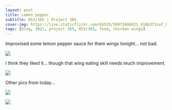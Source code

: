 ```yaml
---
layout: post
title: Lemon pepper
subtitle: 053/365 | Project 365
cover-img: https://live.staticflickr.com/65535/50971606021_616b373cef_h.jpg
tags: [blog, 2021, project 365, 053/365, food, chicken wings]
---
```

Improvised some lemon pepper sauce for them wings tonight... not bad.
<p class="post-img-wrap">
  <img src="https://live.staticflickr.com/65535/50971606021_616b373cef_h.jpg">
</p>
I think they liked it... though that wing eating skill needs much improvement.
<p class="post-img-wrap">
  <img src="https://live.staticflickr.com/65535/50971610316_6093073b45_h.jpg">
</p>
Other pics from today...
<p class="post-img-wrap">
  <img src="https://live.staticflickr.com/65535/50971210241_42c18777b2_h.jpg">
</p>
<p class="post-img-wrap">
  <img src="https://live.staticflickr.com/65535/50971599632_71148e8a76_h.jpg">
</p>
